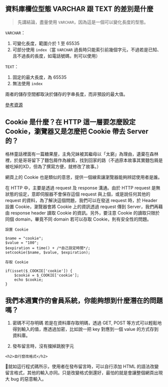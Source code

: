 ## 資料庫欄位型態 VARCHAR 跟 TEXT 的差別是什麼

>先講結論，盡量使用 `VARCHAR`，因為這是一個可以變化長度的型態。

`VARCHAR`：

1. 可變化長度，範圍介於 1 至 65535
2. 可部分使用 `index`（當 `VARCHAR` 過長時只能索引前幾個字元，不過若是已知、且不過長的長度，如電話號碼，則可以使用）

`TEXT`：

1. 固定的最大長度，為 65535
2. 無法使用 `index`

兩者的儲存空間都取決於儲存的字串長度，而非預設的最大值。

[參考資源](https://stackoverflow.com/questions/25300821/difference-between-varchar-and-text-in-mysql)

## Cookie 是什麼？在 HTTP 這一層要怎麼設定 Cookie，瀏覽器又是怎麼把 Cookie 帶去 Server 的？

格林童話裡面有一篇糖果屋，主角兄妹被其繼母以「太窮」為理由，遺棄在森林裡，於是哥哥留下了麵包屑作為線索，找到回家的路（不過原本故事其實麵包屑是被吃掉的XD，但為了撰寫方便，就修改了故事。）

網頁上的 Cookie 也是類似的意思，提供一個線索讓瀏覽器能夠辨認使用者是誰。

在 HTTP 中，主要是透過 request 及 response 溝通。由於 HTTP request 是無狀態的協定，意即伺服器不會保存這個 request 與上個，或是說任何其他的 request 的資料，為了解決這個問題，我們可以在發送 request 時，於 Header 設置 Cookie，瀏覽器會將 Cookie 上的資訊透過 request 傳到 Server，我們再藉由 response header 讀取 Cookie 的資訊。另外，要注意 Cookie 的讀取只限於同個 domain，畢竟不同 domain 若可以存取 Cookie，則有安全性的問題。

```
設置 Cookie

$name = "cookie";
$value = "100";
$expiration = time() + /*自己設定時間*/;
setcookie($name, $value, $expiration);

```

```
存取 Cookie

if(isset($_COOKIE['cookie']) {
    $cookie = $_COOKIE['cookie']; 
    echo $cookie;
}
```

## 我們本週實作的會員系統，你能夠想到什麼潛在的問題嗎？

1. 密碼不可存明碼
若是在資料庫存取明碼，透過 GET, POST 等方式可以輕鬆地得到輸入的值，應透過加密，比如說一把 key 對應到一個 value 的方式存到資料庫。

3. 發布留言時，沒有擋掉跳脫字元

`<h2>自行竄改格式</h2>`

就如這行程式碼所示，使用者在發布留言時，可以自行添加 HTML 的語法改變留言格式，其他的輸入亦同。只是改變格式倒還好，最怕的就是會讓整個網頁出現大 bug 的惡意輸入。